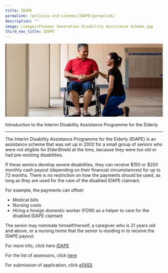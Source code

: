 ```yaml
---
title: IDAPE
permalink: /policies-and-schemes/IDAPE/permalink/
description: ""
image: /images/Pioneer Generation Disability Assistance Scheme.jpg
third_nav_title: IDAPE
---
```

![](/images/Pioneer%20Generation%20Disability%20Assistance%20Scheme.jpg)

Introduction to the Interim Disability Assistance Programme for the Elderly  

------------------------------------------------------------------------------

The Interim Disability Assistance Programme for the Elderly (IDAPE) is an assistance scheme that was set up in 2002 for a small group of seniors who were not eligible for ElderShield at the time, because they were too old or had pre-existing disabilities.    

If these seniors develop severe disabilities, they can receive $150 or $250 monthly cash payout (depending on their financial circumstances) for up to 72 months. There is no restriction on how the payments should be used, as long as they are used for the care of the disabled IDAPE claimant. 

For example, the payments can offset:    

*   Medical bills 
*   Nursing costs 
*   Hiring a foreign domestic worker (FDW) as a helper to care for the disabled IDAPE claimant  


The senior may nominate himself/herself, a caregiver who is 21 years old and above, or a nursing home that the senior is residing in to receive the IDAPE payout.


For more info, click here [IDAPE](https://www.aic.sg/financial-assistance/interim-disability-assistance-programme-elderly)

For the list of assessors, click [here](https://www.aic.sg/Assessors-list)

For submission of application, click [eFASS](https://efinance.aic.sg/)

